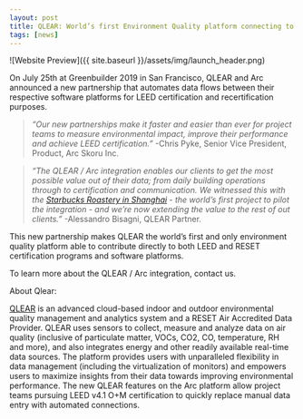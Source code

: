 ```yaml
---
layout: post
title: QLEAR: World’s first Environment Quality platform connecting to both LEED and RESET. 
tags: [news]
---
```

![Website Preview]({{ site.baseurl }}/assets/img/launch_header.png)

On July 25th at Greenbuilder 2019 in San Francisco, QLEAR and Arc announced a new partnership that automates data flows between their respective software platforms for LEED certification and recertification purposes.

>*“Our new partnerships make it faster and easier than ever for project teams to measure environmental impact, improve their performance and achieve LEED certification.”*
-Chris Pyke, Senior Vice President, Product, Arc Skoru Inc. 

>*“The QLEAR / Arc integration enables our clients to get the most possible value out of their data; from daily building operations through to certification and communication. We witnessed this with the [Starbucks Roastery in Shanghai](https://reset.build) - the world’s first project to pilot the integration - and we’re now extending the value to the rest of out clients.”*
-Alessandro Bisagni, QLEAR Partner.

This new partnership makes QLEAR the world’s first and only environment quality platform able to contribute directly to both LEED and RESET certification programs and software platforms. 

To learn more about the QLEAR / Arc integration, contact us.

About Qlear:

[QLEAR](https://qlear.io) is an advanced cloud-based indoor and outdoor environmental quality management and analytics system and a RESET Air Accredited Data Provider. QLEAR uses sensors to collect, measure and analyze data on air quality (inclusive of particulate matter, VOCs, CO2, CO, temperature, RH and more), and also integrates energy and other readily available real-time data sources. The platform provides users with unparalleled flexibility in data management (including the virtualization of monitors) and empowers users to maximize insights from their data towards improving environmental performance. 
The new QLEAR features on the Arc platform allow project teams pursuing LEED v4.1 O+M certification to quickly replace manual data entry with automated connections.
